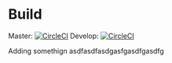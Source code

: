 # Build

Master: [![CircleCI](https://circleci.com/gh/wcchristian/anderc-com/tree/master.svg?style=svg)](https://circleci.com/gh/wcchristian/anderc-com/tree/master)
Develop: [![CircleCI](https://circleci.com/gh/wcchristian/anderc-com/tree/develop.svg?style=svg)](https://circleci.com/gh/wcchristian/anderc-com/tree/develop)

Adding somethign
asdfasdfasdgasfgasdfgasdfg

